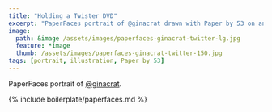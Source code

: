 ```yaml
---
title: "Holding a Twister DVD"
excerpt: "PaperFaces portrait of @ginacrat drawn with Paper by 53 on an iPad."
image: 
  path: &image /assets/images/paperfaces-ginacrat-twitter-lg.jpg 
  feature: *image
  thumb: /assets/images/paperfaces-ginacrat-twitter-150.jpg
tags: [portrait, illustration, Paper by 53]
---
```


PaperFaces portrait of [@ginacrat](http://twitter.com/ginacrat).

{% include boilerplate/paperfaces.md %}